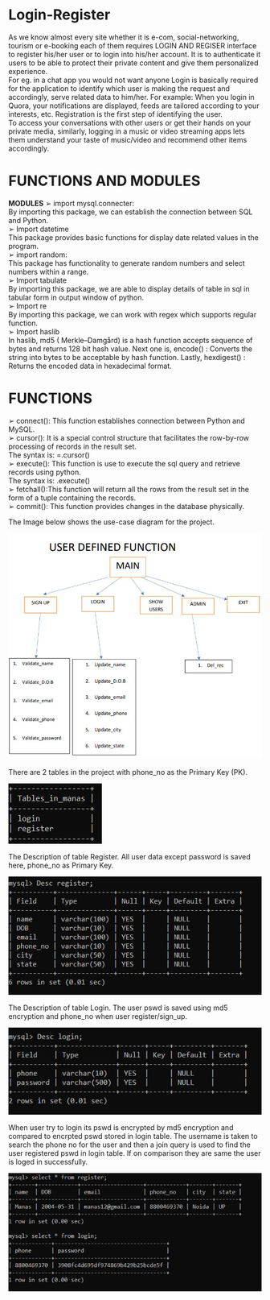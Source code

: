 # Login-Register

As we know almost every site whether it is e-com, social-networking, tourism or 
e-booking each of them requires LOGIN AND REGISER interface to register 
his/her user or to login into his/her account. 
It is to authenticate it users to be able to protect their private content and give 
them personalized experience. <br />
For eg. in a chat app you would not want anyone Login is basically required for 
the application to identify which user is making the request and accordingly, 
serve related data to him/her. For example: When you login in Quora, your 
notifications are displayed, feeds are tailored according to your interests, etc.
Registration is the first step of identifying the user. <br />
To access your conversations with other users or get their hands on your private 
media, similarly, logging in a music or video streaming apps lets them 
understand your taste of music/video and recommend other items accordingly. <br />

# FUNCTIONS AND MODULES 
 **MODULES**
➢ import mysql.connecter:  <br />
By importing this package, we can establish the connection between SQL 
and Python.  <br />
➢ Import datetime <br />
This package provides basic functions for display date related values in the 
program.  <br />
➢ import random:  <br />
This package has functionality to generate random numbers and select 
numbers within a range.  <br />
➢ Import tabulate <br />
By importing this package, we are able to display details of table in sql in tabular 
form in output window of python. <br />
➢ Import re <br />
By importing this package, we can work with regex which supports regular
function. <br />
➢ Import haslib <br />
In haslib, md5 ( Merkle–Damgård) is a hash function accepts sequence of bytes
and returns 128 bit hash value. Next one is, encode() : Converts the string
into bytes to be acceptable by hash function. Lastly, hexdigest() : Returns the 
encoded data in hexadecimal format. <br />

# FUNCTIONS
➢ connect(): This function establishes connection between 
Python and MySQL. <br />
➢ cursor(): It is a special control structure that facilitates the 
row-by-row processing of records in the result set.  <br />
The syntax is: 
<cursorobject>=<connectionobject>.cursor() <br />
➢ execute(): This function is use to execute the sql query 
and retrieve records using python. <br />
  The syntax is: 
<cursor object>.execute(<sql query string>) <br />
➢ fetchall():This function will return all the rows from the 
result set in the form of a tuple containing the records.  <br />
➢ commit(): This function provides changes in the 
database physically.  <br />
 
 The Image below shows the use-case diagram for the project.
  
![](Readme%20Images/main.JPG)
  
There are 2 tables in the project with phone_no as the Primary Key (PK).
 
![](Readme%20Images/tables.JPG)
  
The Description of table Register. All user data except password is saved here, phone_no as Primary Key.
  
![](Readme%20Images/register%20desc.JPG)
 
The Description of table Login. The user pswd is saved using md5 encryption and phone_no when user register/sign_up.
 
![](Readme%20Images/login%20desc.JPG)    

When user try to login its pswd is encrypted by md5 encryption and compared to encrpted pswd stored in login table. The username is taken to search the phone no for the user and then a join query is used to find the user registered pswd in login table. If on comparison they are same the user is loged in successfully.
  
![](Readme%20Images/login%20register%20data.JPG)  
  
  
